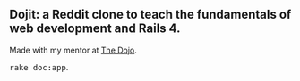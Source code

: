 ## Dojit: a Reddit clone to teach the fundamentals of web development and Rails 4.

Made with my mentor at [The Dojo](http://dojo.shinobidevs.com).

<tt>rake doc:app</tt>.
